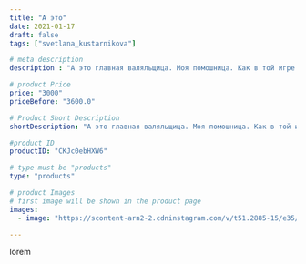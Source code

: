 ```yaml
---
title: "А это"
date: 2021-01-17
draft: false
tags: ["svetlana_kustarnikova"]

# meta description
description : "А это главная валяльщица. Моя помошница. Как в той игре Нади кота. Только здесь кошку"

# product Price
price: "3000"
priceBefore: "3600.0"

# Product Short Description
shortDescription: "А это главная валяльщица. Моя помошница. Как в той игре Нади кота. Только здесь кошку"

#product ID
productID: "CKJc0ebHXW6"

# type must be "products"
type: "products"

# product Images
# first image will be shown in the product page
images:
  - image: "https://scontent-arn2-2.cdninstagram.com/v/t51.2885-15/e35/139982351_456045122092404_5410943565458035996_n.jpg?se=7&tp=1&_nc_ht=scontent-arn2-2.cdninstagram.com&_nc_cat=100&_nc_ohc=KHqthJhHuJoAX9D_Bes&ccb=7-4&oh=ea7e8773e946381ddaa9e07ff4e74bf0&oe=608150DC&ig_cache_key=MjQ4ODY0NzAyMDQ4MTE4MTExNA%3D%3D.2-ccb7-4"

---
```

lorem
